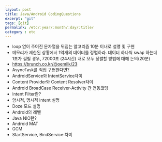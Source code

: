 ```yaml
---
layout: post
title: Java/Android CodingQuestions
excerpt: "git"
tags: [git]
permalink: /etc/:year/:month/:day/:title/
category : etc
---
```


- loop 없이 주어진 문자열을 뒤집는 알고리즘 10분 이내로 설명 및 구현
- 메모리가 제한된 상황에서 1억개의 데이터를 정렬하라. 데이터 하나씩 swap 하는데 1초가 걸릴 경우, 72000초 (24시간) 내로 모두 정렬할 방법에 대해 논의(20분)
- https://brunch.co.kr/@oemilk/23
- AsyncTask를 직접 구현한다면?
- AndroidService와 IntentService차이
- Content Provider와 Content Resolver차이
- Android BroadCase Receiver-Activity 간 연동코딩
- Intent Filter란?
- 암시적, 명시적 Intent 설명
- Doze 모드 설명
- Android의 레벨
- Java NIO란?
- Android MAT
- GCM
- StartService, BindService 차이